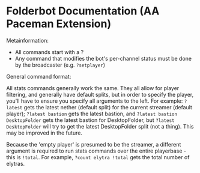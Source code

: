 # Folderbot Documentation (AA Paceman Extension)

Metainformation:
- All commands start with a ?
- Any command that modifies the bot's per-channel status must be done by the broadcaster (e.g. `?setplayer`)

General command format:

All stats commands generally work the same. They all allow for player filtering, and generally have default splits, but in order to specify the player, you'll have to ensure you specify all arguments to the left. For example: `?latest` gets the latest nether (default split) for the current streamer (default player); `?latest bastion` gets the latest bastion, and `?latest bastion DesktopFolder` gets the latest bastion for DesktopFolder, but `?latest DesktopFolder` will try to get the latest DesktopFolder split (not a thing). This may be improved in the future.

Because the 'empty player' is presumed to be the streamer, a different argument is required to run stats commands over the entire playerbase - this is `!total`. For example, `?count elytra !total` gets the total number of elytras.


